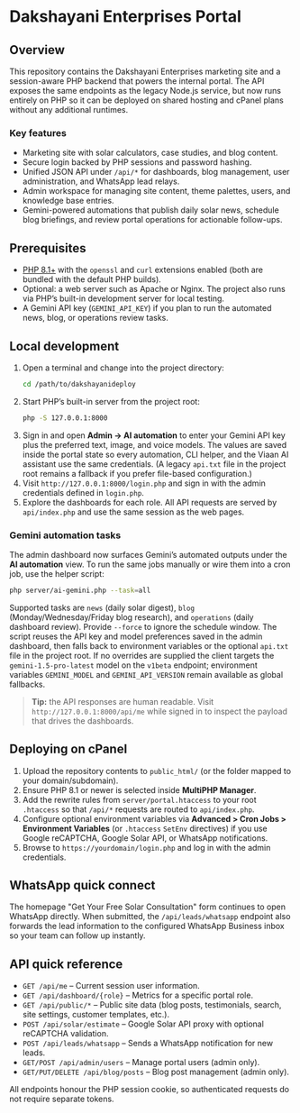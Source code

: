 # Dakshayani Enterprises Portal

## Overview

This repository contains the Dakshayani Enterprises marketing site and a
session-aware PHP backend that powers the internal portal. The API exposes
the same endpoints as the legacy Node.js service, but now runs entirely on
PHP so it can be deployed on shared hosting and cPanel plans without any
additional runtimes.

### Key features
- Marketing site with solar calculators, case studies, and blog content.
- Secure login backed by PHP sessions and password hashing.
- Unified JSON API under `/api/*` for dashboards, blog management, user
  administration, and WhatsApp lead relays.
- Admin workspace for managing site content, theme palettes, users, and
  knowledge base entries.
- Gemini-powered automations that publish daily solar news, schedule blog
  briefings, and review portal operations for actionable follow-ups.

## Prerequisites

- [PHP 8.1+](https://www.php.net/) with the `openssl` and `curl`
  extensions enabled (both are bundled with the default PHP builds).
- Optional: a web server such as Apache or Nginx. The project also runs via
  PHP’s built-in development server for local testing.
- A Gemini API key (`GEMINI_API_KEY`) if you plan to run the automated news,
  blog, or operations review tasks.

## Local development

1. Open a terminal and change into the project directory:
   ```bash
   cd /path/to/dakshayanideploy
   ```
2. Start PHP’s built-in server from the project root:
   ```bash
   php -S 127.0.0.1:8000
   ```
3. Sign in and open **Admin → AI automation** to enter your Gemini API key plus
   the preferred text, image, and voice models. The values are saved inside the
   portal state so every automation, CLI helper, and the Viaan AI assistant use
   the same credentials. (A legacy `api.txt` file in the project root remains a
   fallback if you prefer file-based configuration.)
4. Visit `http://127.0.0.1:8000/login.php` and sign in with the admin
   credentials defined in `login.php`.
5. Explore the dashboards for each role. All API requests are served by
   `api/index.php` and use the same session as the web pages.

### Gemini automation tasks

The admin dashboard now surfaces Gemini’s automated outputs under the **AI
automation** view. To run the same jobs manually or wire them into a cron job,
use the helper script:

```bash
php server/ai-gemini.php --task=all
```

Supported tasks are `news` (daily solar digest), `blog`
(Monday/Wednesday/Friday blog research), and `operations` (daily dashboard
review). Provide `--force` to ignore the schedule window. The script reuses the
API key and model preferences saved in the admin dashboard, then falls back to
environment variables or the optional `api.txt` file in the project root. If no
overrides are supplied the client targets the `gemini-1.5-pro-latest` model on
the `v1beta` endpoint; environment variables `GEMINI_MODEL` and
`GEMINI_API_VERSION` remain available as global fallbacks.

> **Tip:** the API responses are human readable. Visit
> `http://127.0.0.1:8000/api/me` while signed in to inspect the payload that
> drives the dashboards.

## Deploying on cPanel

1. Upload the repository contents to `public_html/` (or the folder mapped to
   your domain/subdomain).
2. Ensure PHP 8.1 or newer is selected inside **MultiPHP Manager**.
3. Add the rewrite rules from `server/portal.htaccess` to your root
   `.htaccess` so that `/api/*` requests are routed to `api/index.php`.
4. Configure optional environment variables via **Advanced > Cron Jobs >
   Environment Variables** (or `.htaccess` `SetEnv` directives) if you use
   Google reCAPTCHA, Google Solar API, or WhatsApp notifications.
5. Browse to `https://yourdomain/login.php` and log in with the admin
   credentials.

## WhatsApp quick connect

The homepage "Get Your Free Solar Consultation" form continues to open
WhatsApp directly. When submitted, the `/api/leads/whatsapp` endpoint also
forwards the lead information to the configured WhatsApp Business inbox so
your team can follow up instantly.

## API quick reference

- `GET /api/me` – Current session user information.
- `GET /api/dashboard/{role}` – Metrics for a specific portal role.
- `GET /api/public/*` – Public site data (blog posts, testimonials, search,
  site settings, customer templates, etc.).
- `POST /api/solar/estimate` – Google Solar API proxy with optional
  reCAPTCHA validation.
- `POST /api/leads/whatsapp` – Sends a WhatsApp notification for new leads.
- `GET/POST /api/admin/users` – Manage portal users (admin only).
- `GET/PUT/DELETE /api/blog/posts` – Blog post management (admin only).

All endpoints honour the PHP session cookie, so authenticated requests do
not require separate tokens.
